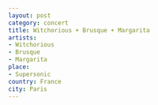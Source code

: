```yaml
---
layout: post
category: concert
title: Witchorious + Brusque + Margarita
artists: 
- Witchorious
- Brusque
- Margarita
place: 
- Supersonic
country: France
city: Paris
---
```


